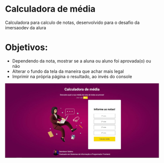 # Calculadora de média
Calculadora para calculo de notas, desenvolvido para o desafio da imersaodev da alura

# Objetivos:
* Dependendo da nota, mostrar se a aluna ou aluno foi aprovada(o) ou não
* Alterar o fundo da tela da maneira que achar mais legal
* Imprimir na própria página o resultado, ao invés do console

<img src="images/image-readme.jpg" />
